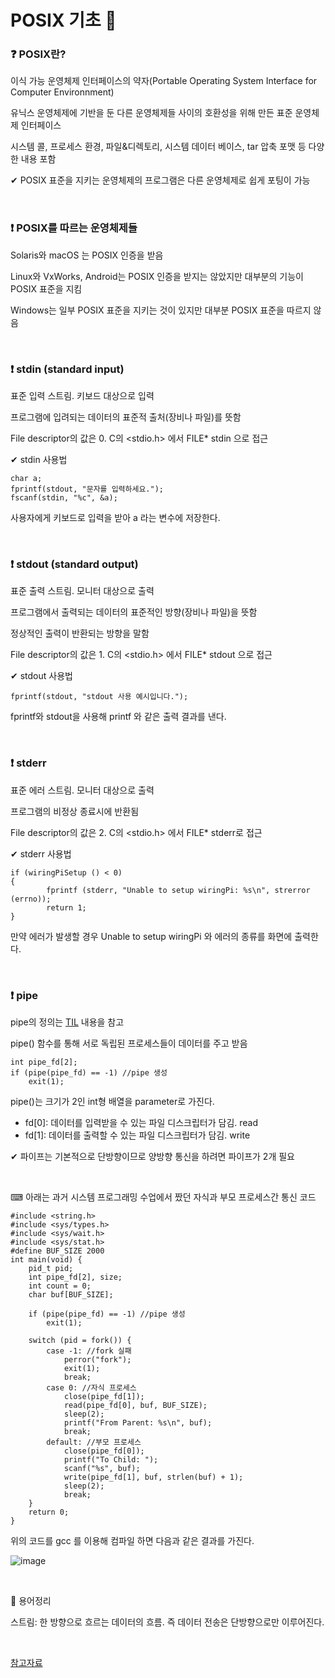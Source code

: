 # POSIX 기초 🐇

### ❓ POSIX란?

이식 가능 운영체제 인터페이스의 약자(Portable Operating System Interface for Computer Environnment)

유닉스 운영체제에 기반을 둔 다른 운영체제들 사이의 호환성을 위해 만든 표준 운영체제 인터페이스

시스템 콜, 프로세스 환경, 파일&디렉토리, 시스템 데이터 베이스, tar 압축 포맷 등 다양한 내용 포함

✔ POSIX 표준을 지키는 운영체제의 프로그램은 다른 운영체제로 쉽게 포팅이 가능

<br/>

### ❗ POSIX를 따르는 운영체제들

Solaris와 macOS 는 POSIX 인증을 받음

Linux와 VxWorks, Android는 POSIX 인증을 받지는 않았지만 대부분의 기능이 POSIX 표준을 지킴

Windows는 일부 POSIX 표준을 지키는 것이 있지만 대부분 POSIX 표준을 따르지 않음

<br/>

### ❗ stdin (standard input)

표준 입력 스트림. 키보드 대상으로 입력

프로그램에 입려되는 데이터의 표준적 출처(장비나 파일)를 뜻함

File descriptor의 값은 0. C의 <stdio.h> 에서 FILE* stdin 으로 접근

✔ stdin 사용법

~~~
char a;
fprintf(stdout, "문자를 입력하세요.");
fscanf(stdin, "%c", &a);
~~~

사용자에게 키보드로 입력을 받아 a 라는 변수에 저장한다.

<br/>

### ❗ stdout (standard output)

표준 출력 스트림. 모니터 대상으로 출력

프로그램에서 출력되는 데이터의 표준적인 방향(장비나 파일)을 뜻함

정상적인 출력이 반환되는 방향을 말함

File descriptor의 값은 1. C의 <stdio.h> 에서 FILE* stdout 으로 접근 

✔ stdout 사용법

~~~
fprintf(stdout, "stdout 사용 예시입니다.");
~~~

fprintf와 stdout을 사용해 printf 와 같은 출력 결과를 낸다.

<br/>

### ❗ stderr

표준 에러 스트림. 모니터 대상으로 출력

프로그램의 비정상 종료시에 반환됨

File descriptor의 값은 2. C의 <stdio.h> 에서 FILE* stderr로 접근 

✔ stderr 사용법

~~~
if (wiringPiSetup () < 0) 
{
		fprintf (stderr, "Unable to setup wiringPi: %s\n", strerror (errno));
		return 1;
}
~~~

만약 에러가 발생할 경우 Unable to setup wiringPi 와 에러의 종류를 화면에 출력한다.

<br/>

### ❗ pipe

pipe의 정의는 [TIL](https://github.com/hjyeon-n/BE_TIL/blob/master/OS%20%EB%B0%8F%20%EC%9D%BC%EB%B0%98%EC%A0%81%EC%9D%B8%20%EC%A7%80%EC%8B%9D/IPC%20%ED%86%B5%EC%8B%A0.md) 내용을 참고

pipe() 함수를 통해 서로 독립된 프로세스들이 데이터를 주고 받음

```
int pipe_fd[2];
if (pipe(pipe_fd) == -1) //pipe 생성
	exit(1);
```

pipe()는 크기가 2인 int형 배열을 parameter로 가진다.

* fd[0]: 데이터를 입력받을 수 있는 파일 디스크립터가 담김. read
* fd[1]: 데이터를 출력할 수 있는 파일 디스크립터가 담김. write

✔ 파이프는 기본적으로 단방향이므로 양방향 통신을 하려면 파이프가 2개 필요

<br/>

⌨ 아래는 과거 시스템 프로그래밍 수업에서 짰던 자식과 부모 프로세스간 통신 코드

```
#include <string.h>
#include <sys/types.h>
#include <sys/wait.h>
#include <sys/stat.h>
#define BUF_SIZE 2000
int main(void) {
	pid_t pid;
	int pipe_fd[2], size;
	int count = 0;
	char buf[BUF_SIZE];
	
	if (pipe(pipe_fd) == -1) //pipe 생성
		exit(1);
	
	switch (pid = fork()) {
		case -1: //fork 실패
			perror("fork");
			exit(1);
			break;
		case 0: //자식 프로세스
			close(pipe_fd[1]);
			read(pipe_fd[0], buf, BUF_SIZE);
			sleep(2);
			printf("From Parent: %s\n", buf);
			break;
		default: //부모 프로세스
			close(pipe_fd[0]);
			printf("To Child: ");
			scanf("%s", buf);
			write(pipe_fd[1], buf, strlen(buf) + 1);
			sleep(2);
			break;
	}
	return 0;
}
```

위의 코드를 gcc 를 이용해 컴파일 하면 다음과 같은 결과를 가진다.

![image](https://user-images.githubusercontent.com/64277114/89727051-700d7d00-da5c-11ea-95a8-b74171d508ea.png)

<br/>

🚩 용어정리

스트림: 한 방향으로 흐르는 데이터의 흐름. 즉 데이터 전송은 단방향으로만 이루어진다.

<br/>

[참고자료](https://ko.wikipedia.org/wiki/%ED%91%9C%EC%A4%80_%EC%8A%A4%ED%8A%B8%EB%A6%BC)